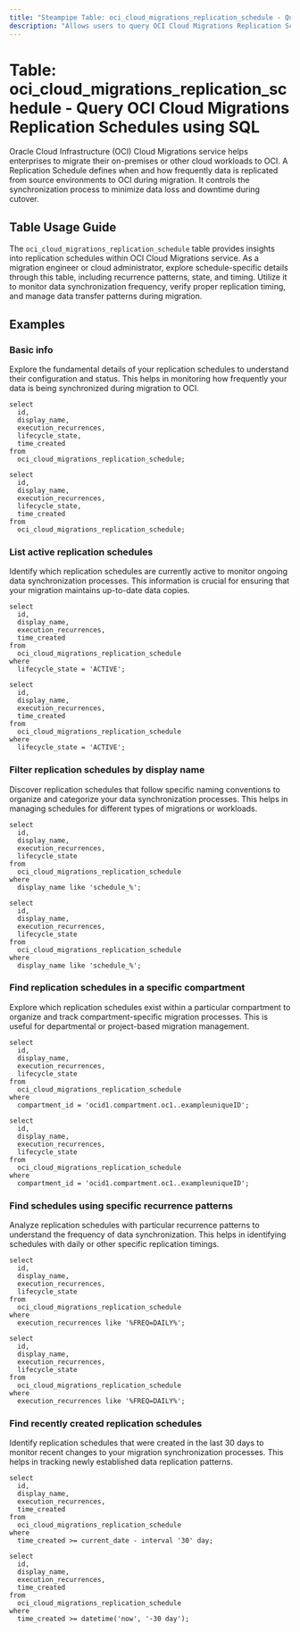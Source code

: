 ```yaml
---
title: "Steampipe Table: oci_cloud_migrations_replication_schedule - Query OCI Cloud Migrations Replication Schedules using SQL"
description: "Allows users to query OCI Cloud Migrations Replication Schedules."
---
```


# Table: oci_cloud_migrations_replication_schedule - Query OCI Cloud Migrations Replication Schedules using SQL

Oracle Cloud Infrastructure (OCI) Cloud Migrations service helps enterprises to migrate their on-premises or other cloud workloads to OCI. A Replication Schedule defines when and how frequently data is replicated from source environments to OCI during migration. It controls the synchronization process to minimize data loss and downtime during cutover.

## Table Usage Guide

The `oci_cloud_migrations_replication_schedule` table provides insights into replication schedules within OCI Cloud Migrations service. As a migration engineer or cloud administrator, explore schedule-specific details through this table, including recurrence patterns, state, and timing. Utilize it to monitor data synchronization frequency, verify proper replication timing, and manage data transfer patterns during migration.

## Examples

### Basic info
Explore the fundamental details of your replication schedules to understand their configuration and status. This helps in monitoring how frequently your data is being synchronized during migration to OCI.

```sql+postgres
select
  id,
  display_name,
  execution_recurrences,
  lifecycle_state,
  time_created
from
  oci_cloud_migrations_replication_schedule;
```

```sql+sqlite
select
  id,
  display_name,
  execution_recurrences,
  lifecycle_state,
  time_created
from
  oci_cloud_migrations_replication_schedule;
```

### List active replication schedules
Identify which replication schedules are currently active to monitor ongoing data synchronization processes. This information is crucial for ensuring that your migration maintains up-to-date data copies.

```sql+postgres
select
  id,
  display_name,
  execution_recurrences,
  time_created
from
  oci_cloud_migrations_replication_schedule
where
  lifecycle_state = 'ACTIVE';
```

```sql+sqlite
select
  id,
  display_name,
  execution_recurrences,
  time_created
from
  oci_cloud_migrations_replication_schedule
where
  lifecycle_state = 'ACTIVE';
```

### Filter replication schedules by display name
Discover replication schedules that follow specific naming conventions to organize and categorize your data synchronization processes. This helps in managing schedules for different types of migrations or workloads.

```sql+postgres
select
  id,
  display_name,
  execution_recurrences,
  lifecycle_state
from
  oci_cloud_migrations_replication_schedule
where
  display_name like 'schedule_%';
```

```sql+sqlite
select
  id,
  display_name,
  execution_recurrences,
  lifecycle_state
from
  oci_cloud_migrations_replication_schedule
where
  display_name like 'schedule_%';
```

### Find replication schedules in a specific compartment
Explore which replication schedules exist within a particular compartment to organize and track compartment-specific migration processes. This is useful for departmental or project-based migration management.

```sql+postgres
select
  id,
  display_name,
  execution_recurrences,
  lifecycle_state
from
  oci_cloud_migrations_replication_schedule
where
  compartment_id = 'ocid1.compartment.oc1..exampleuniqueID';
```

```sql+sqlite
select
  id,
  display_name,
  execution_recurrences,
  lifecycle_state
from
  oci_cloud_migrations_replication_schedule
where
  compartment_id = 'ocid1.compartment.oc1..exampleuniqueID';
```

### Find schedules using specific recurrence patterns
Analyze replication schedules with particular recurrence patterns to understand the frequency of data synchronization. This helps in identifying schedules with daily or other specific replication timings.

```sql+postgres
select
  id,
  display_name,
  execution_recurrences,
  lifecycle_state
from
  oci_cloud_migrations_replication_schedule
where
  execution_recurrences like '%FREQ=DAILY%';
```

```sql+sqlite
select
  id,
  display_name,
  execution_recurrences,
  lifecycle_state
from
  oci_cloud_migrations_replication_schedule
where
  execution_recurrences like '%FREQ=DAILY%';
```

### Find recently created replication schedules
Identify replication schedules that were created in the last 30 days to monitor recent changes to your migration synchronization processes. This helps in tracking newly established data replication patterns.

```sql+postgres
select
  id,
  display_name,
  execution_recurrences,
  time_created
from
  oci_cloud_migrations_replication_schedule
where
  time_created >= current_date - interval '30' day;
```

```sql+sqlite
select
  id,
  display_name,
  execution_recurrences,
  time_created
from
  oci_cloud_migrations_replication_schedule
where
  time_created >= datetime('now', '-30 day');
```